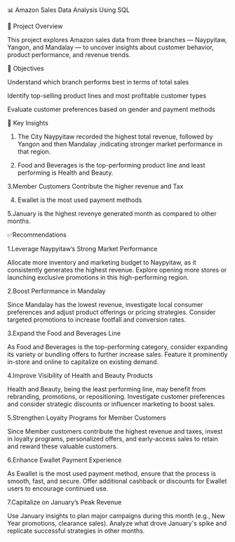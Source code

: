 📊 Amazon Sales Data Analysis Using SQL

📌 Project Overview

This project explores Amazon sales data from three branches — Naypyitaw, Yangon, and Mandalay — to uncover insights about customer behavior, product performance, and revenue trends.

🎯 Objectives

Understand which branch performs best in terms of total sales

Identify top-selling product lines and most profitable customer types

Evaluate customer preferences based on gender and payment methods

🧠 Key Insights

1. The City Naypyitaw recorded the highest total revenue, followed by Yangon and then Mandalay ,indicating stronger market performance in that region.

2. Food and Beverages is the top-performing product line and least performing is Health and Beauty.

3.Member Customers Contribute the higher revenue and Tax

4. Ewallet is the most used payment methods

 5.January is the highest revenye generated month as compared to other months.

 ✅Recommendations

1.Leverage Naypyitaw’s Strong Market Performance

Allocate more inventory and marketing budget to Naypyitaw, as it consistently generates the highest revenue. Explore opening more stores or launching exclusive promotions in this high-performing region.

2.Boost Performance in Mandalay

Since Mandalay has the lowest revenue, investigate local consumer preferences and adjust product offerings or pricing strategies. Consider targeted promotions to increase footfall and conversion rates.

3.Expand the Food and Beverages Line

As Food and Beverages is the top-performing category, consider expanding its variety or bundling offers to further increase sales. Feature it prominently in-store and online to capitalize on existing demand.

4.Improve Visibility of Health and Beauty Products

Health and Beauty, being the least performing line, may benefit from rebranding, promotions, or repositioning. Investigate customer preferences and consider strategic discounts or influencer marketing to boost sales.

5.Strengthen Loyalty Programs for Member Customers

Since Member customers contribute the highest revenue and taxes, invest in loyalty programs, personalized offers, and early-access sales to retain and reward these valuable customers.

6.Enhance Ewallet Payment Experience

As Ewallet is the most used payment method, ensure that the process is smooth, fast, and secure. Offer additional cashback or discounts for Ewallet users to encourage continued use.

7.Capitalize on January’s Peak Revenue

Use January insights to plan major campaigns during this month (e.g., New Year promotions, clearance sales). Analyze what drove January's spike and replicate successful strategies in other months.


